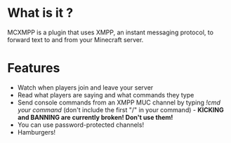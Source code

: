 # What is it ? #

MCXMPP is a plugin that uses XMPP, an instant messaging protocol, to forward text to and from your Minecraft server.

# Features #

- Watch when players join and leave your server
- Read what players are saying and what commands they type
- Send console commands from an XMPP MUC channel by typing *!cmd your command* (don't include the first "/" in your command) - **KICKING and BANNING are currently broken! Don't use them!**
- You can use password-protected channels!
- Hamburgers!
